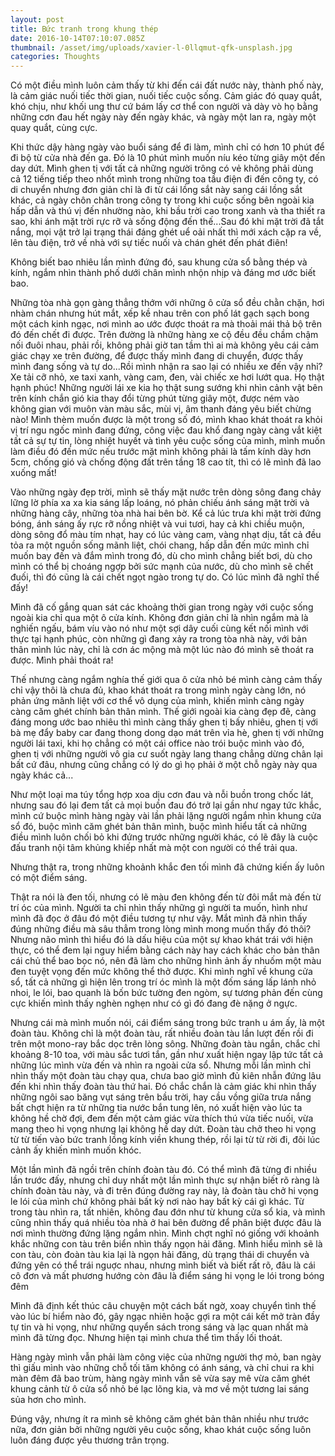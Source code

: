 ```yaml
---
layout: post
title: Bức tranh trong khung thép
date: 2016-10-14T07:10:07.085Z
thumbnail: /asset/img/uploads/xavier-l-0llqmut-qfk-unsplash.jpg
categories: Thoughts
---
```

Có một điều mình luôn cảm thấy từ khi đến cái đất nước này, thành phố này, là cảm giác nuối tiếc thời gian, nuối tiếc cuộc sống. Cảm giác đó quay quắt, khó chịu, như khối ung thư cứ bám lấy cơ thể con người và dày vò họ bằng những cơn đau hết ngày này đến ngày khác, và ngày một lan ra, ngày một quay quắt, cùng cực.

Khi thức dậy hàng ngày vào buổi sáng để đi làm, mình chỉ có hơn 10 phút để đi bộ từ cửa nhà đến ga. Đó là 10 phút mình muốn níu kéo từng giây một đến day dứt. Mình ghen tị với tất cả những người trông có vẻ không phải dùng cả 12 tiếng tiếp theo nhốt mình trong những toa tầu điện đi đến công ty, có di chuyển nhưng đơn giản chỉ là đi từ cái lồng sắt này sang cái lồng sắt khác, cả ngày chôn chân trong công ty trong khi cuộc sống bên ngoài kia hấp dẫn và thú vị đến nhường nào, khi bầu trời cao trong xanh và tha thiết ra sao, khi ánh mặt trời rực rỡ và sống động đến thế...Sau đó khi mặt trời đã tắt nắng, mọi vật trở lại trạng thái đáng ghét uể oải nhất thì mới xách cặp ra về, lên tàu điện, trở về nhà với sự tiếc nuối và chán ghét đến phát điên!

Không biết bao nhiêu lần mình đứng đó, sau khung cửa sổ bằng thép và kính, ngắm nhìn thành phố dưới chân mình nhộn nhịp và đáng mơ ước biết bao.

Những tòa nhà gọn gàng thẳng thớm với những ô cửa sổ đều chằn chặn, hơi nhàm chán nhưng hút mắt, xếp kề nhau trên con phố lát gạch sạch bong một cách kinh ngạc, nơi mình ao ước được thoát ra mà thoải mái thả bộ trên đó đến chết đi được. Trên đường là những hàng xe cộ đều đều chầm chậm nối đuôi nhau, phải rồi, không phải giờ tan tầm thì ai mà không yêu cái cảm giác chạy xe trên đường, để được thấy mình đang di chuyển, được thấy mình đang sống và tự do...Rồi mình nhận ra sao lại có nhiều xe đến vậy nhỉ? Xe tải cỡ nhỏ, xe taxi xanh, vàng cam, đen, vài chiếc xe hơi lướt qua. Họ thật hạnh phúc! Những người lái xe kia họ thật sung sướng khi nhìn cảnh vật bên trên kính chắn gió kia thay đổi từng phút từng giây một, được ném vào không gian với muôn vàn màu sắc, mùi vị, âm thanh đáng yêu biết chừng nào! Mình thèm muốn được là một trong số đó, mình khao khát thoát ra khỏi vị trí ngu ngốc mình đang đứng, công việc đau khổ đang ngày càng vắt kiệt tất cả sự tự tin, lòng nhiệt huyết và tình yêu cuộc sống của mình, mình muốn làm điều đó đến mức nếu trước mặt mình không phải là tấm kính dày hơn 5cm, chống gió và chống động đất trên tầng 18 cao tít, thì có lẽ mình đã lao xuống mất!

Vào những ngày đẹp trời, mình sẽ thấy mặt nước trên dòng sông đang chảy lững lờ phía xa xa kia sáng lấp loáng, nó phản chiếu ánh sáng mặt trời và những hàng cây, những tòa nhà hai bên bờ. Kể cả lúc trưa khi mặt trời đứng bóng, ánh sáng ấy rực rỡ nồng nhiệt và vui tươi, hay cả khi chiều muộn, dòng sông đổ màu tím nhạt, hay có lúc vàng cam, vàng nhạt dịu, tất cả đều tỏa ra một nguồn sống mãnh liệt, chói chang, hấp dẫn đến mức mình chỉ muốn bay đến và đắm mình trong đó, dù cho mình chẳng biết bơi, dù cho mình có thể bị choáng ngợp bởi sức mạnh của nước, dù cho mình sẽ chết đuối, thì đó cũng là cái chết ngọt ngào trong tự do. Có lúc mình đã nghĩ thế đấy!

Mình đã cố gắng quan sát các khoảng thời gian trong ngày với cuộc sống ngoài kia chỉ qua một ô cửa kính. Không đơn giản chỉ là nhìn ngắm mà là nghiến ngấu, bám víu vào nó như một sợi dây cuối cùng kết nối mình với thực tại hạnh phúc, còn những gì đang xảy ra trong tòa nhà này, với bản thân mình lúc này, chỉ là cơn ác mộng mà một lúc nào đó mình sẽ thoát ra được. Mình phải thoát ra!

Thế nhưng càng ngắm nghía thế giới qua ô cửa nhỏ bé mình càng cảm thấy chỉ vậy thôi là chưa đủ, khao khát thoát ra trong mình ngày càng lớn, nó phản ứng mãnh liệt với cơ thể vô dụng của mình, khiến mình càng ngày càng căm ghét chính bản thân mình. Thế giới ngoài kia càng đẹp đẽ, càng đáng mong ước bao nhiêu thì mình càng thấy ghen tị bấy nhiêu, ghen tị với bà mẹ đẩy baby car đang thong dong dạo mát trên vỉa hè, ghen tị với những người lái taxi, khi họ chẳng có một cái office nào trói buộc mình vào đó, ghen tị với những người vô gia cư suốt ngày lang thang chẳng dừng chân lại bất cứ đâu, nhưng cũng chẳng có lý do gì họ phải ở một chỗ ngày này qua ngày khác cả...

Như một loại ma túy tổng hợp xoa dịu cơn đau và nỗi buồn trong chốc lát, nhưng sau đó lại đem tất cả mọi buồn đau đó trở lại gần như ngay tức khắc, mình cứ buộc mình hàng ngày vài lần phải lặng người ngắm nhìn khung cửa sổ đó, buộc mình căm ghét bản thân mình, buộc mình hiểu tất cả những điều mình luôn chối bỏ khi đứng trước những người khác, có lẽ đây là cuộc đấu tranh nội tâm khủng khiếp nhất mà một con người có thể trải qua.

Nhưng thật ra, trong những khoảnh khắc đen tối mình đã chứng kiến ấy luôn có một điểm sáng.

Thật ra nói là đen tối, nhưng có lẽ màu đen không đến từ đôi mắt mà đến từ trí óc của mình. Người ta chỉ nhìn thấy những gì người ta muốn, hình như mình đã đọc ở đâu đó một điều tương tự như vậy. Mắt mình đã nhìn thấy đúng những điều mà sâu thẳm trong lòng mình mong muốn thấy đó thôi? Nhưng não mình thì hiểu đó là dấu hiệu của một sự khao khát trái với hiện thực, có thể đem lại nguy hiểm bằng cách này hay cách khác cho bản thân cái chủ thể bao bọc nó, nên đã làm cho những hình ảnh ấy nhuốm một màu đen tuyệt vọng đến mức không thể thở được. Khi mình nghĩ về khung cửa sổ, tất cả những gì hiện lên trong trí óc mình là một đốm sáng lấp lánh nhỏ nhoi, le lói, bao quanh là bốn bức tường đen ngòm, sự tương phản đến cùng cực khiến mình thấy nghèn nghẹn như có gì đó đang đè nặng ở ngực.

Nhưng cái mà mình muốn nói, cái điểm sáng trong bức tranh u ám ấy, là một đoàn tàu. Không chỉ là một đoàn tàu, rất nhiều đoàn tàu lần lượt đến rồi đi trên một mono-ray bắc dọc trên lòng sông. Những đoàn tàu ngắn, chắc chỉ khoảng 8-10 toa, với màu sắc tươi tắn, gần như xuất hiện ngay lập tức tất cả những lúc mình vừa đến và nhìn ra ngoài cửa sổ. Nhưng mỗi lần mình chỉ nhìn thấy một đoàn tàu chạy qua, chưa bao giờ mình đủ kiên nhẫn đứng lâu đến khi nhìn thấy đoàn tàu thứ hai. Đó chắc chắn là cảm giác khi nhìn thấy những ngôi sao băng vụt sáng trên bầu trời, hay cầu vồng giữa trưa nắng bất chợt hiện ra từ những tia nước bắn tung lên, nó xuất hiện vào lúc ta không hề chờ đợi, đem đến một cảm giác vừa thích thú vừa tiếc nuối, vừa mang theo hi vọng nhưng lại không hề day dứt. Đoàn tàu chở theo hi vọng từ từ tiến vào bức tranh lồng kính viền khung thép, rồi lại từ từ rời đi, đôi lúc cảnh ấy khiến mình muốn khóc.

Một lần mình đã ngồi trên chính đoàn tàu đó. Có thể mình đã từng đi nhiều lần trước đấy, nhưng chỉ duy nhất một lần mình thực sự nhận biết rõ ràng là chính đoàn tàu này, và đi trên đúng đường ray này, là đoàn tàu chở hi vọng le lói của mình chứ không phải bất kỳ nơi nào hay bất kỳ cái gì khác. Từ trong tàu nhìn ra, tất nhiên, không đau đớn như từ khung cửa sổ kia, và mình cũng nhìn thấy quá nhiều tòa nhà ở hai bên đường để phân biệt được đâu là nơi mình thường đứng lặng ngắm nhìn. Mình chợt nghĩ nó giống với khoảnh khắc những con tàu trên biển nhìn thấy ngọn hải đăng. Mình hiểu mình sẽ là con tàu, còn đoàn tàu kia lại là ngọn hải đăng, dù trạng thái di chuyển và đứng yên có thể trái nguợc nhau, nhưng mình biết và biết rất rõ, đâu là cái cô đơn và mất phương hướng còn đâu là điểm sáng hi vọng le lói trong bóng đêm

Mình đã định kết thúc câu chuyện một cách bất ngờ, xoay chuyển tình thế vào lúc bí hiểm nào đó, gây ngạc nhiên hoặc gợi ra một cái kết mở tràn đầy tự tin và hi vọng, như những quyển sách trong sáng và lạc quan nhất mà mình đã từng đọc. Nhưng hiện tại mình chưa thể tìm thấy lối thoát.

Hàng ngày mình vẫn phải làm công việc của những người thợ mỏ, ban ngày thì giấu mình vào những chỗ tối tăm không có ánh sáng, và chỉ chui ra khi màn đêm đã bao trùm, hàng ngày mình vẫn sẽ vừa say mê vừa căm ghét khung cảnh từ ô cửa sổ nhỏ bé lạc lõng kia, và mơ về một tương lai sáng sủa hơn cho mình.



Đúng vậy, nhưng ít ra mình sẽ không căm ghét bản thân nhiều như trước nữa, đơn giản bởi những người yêu cuộc sống, khao khát cuộc sống luôn luôn đáng được yêu thương trân trọng.
